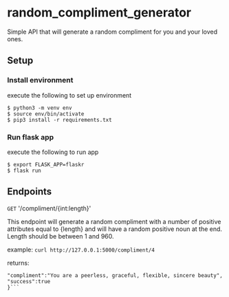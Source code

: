# random_compliment_generator

Simple API that will generate a random compliment for you and your loved ones.

## Setup 
### Install environment
execute the following to set up environment

    $ python3 -m venv env
    $ source env/bin/activate
    $ pip3 install -r requirements.txt

### Run flask app
execute the following to run app

    $ export FLASK_APP=flaskr
    $ flask run
## Endpoints

```GET``` '/compliment/{int:length}'
   
   This endpoint will generate a random compliment with a number of positive attributes equal to  {length} and will have a random positive noun at the end. Length should be between 1 and 960.
   
   example:
```curl http://127.0.0.1:5000/compliment/4```

returns:
```{
"compliment":"You are a peerless, graceful, flexible, sincere beauty",
"success":true
}```
